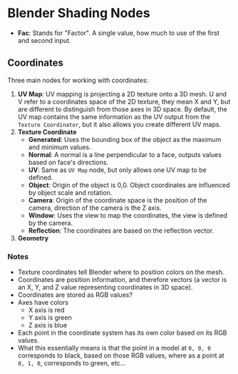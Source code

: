 # Blender Shading Nodes

- **Fac**: Stands for "Factor". A single value, how much to use of the first and second input.

## Coordinates

Three main nodes for working with coordinates:

1. **UV Map**: UV mapping is projecting a 2D texture onto a 3D mesh. U and V refer to a coordinates space of the 2D texture, they mean X and Y, but are different to distinguish from those axes in 3D space. By default, the UV map contains the same information as the UV output from the `Texture Coordinator`, but it also allows you create different UV maps.
2. **Texture Coordinate**
    - **Generated**: Uses the bounding box of the object as the maximum and minimum values.
    - **Normal**: A normal is a line perpendicular to a face, outputs values based on face's directions.
    - **UV**: Same as `UV Map` node, but only allows one UV map to be defined.
    - **Object**: Origin of the object is 0,0. Object coordinates are influenced by object scale and rotation.
    - **Camera**: Origin of the coordinate space is the position of the camera, direction of the camera is the Z axis.
    - **Window**: Uses the view to map the coordinates, the view is defined by the camera.
    - **Reflection**: The coordinates are based on the reflection vector.
3. **Geometry**

### Notes

- Texture coordinates tell Blender where to position colors on the mesh.
- Coordinates are position information, and therefore vectors (a vector is an X, Y, and Z value representing coordinates in 3D space).
- Coordinates are stored as RGB values?
- Axes have colors
    - X axis is red
    - Y axis is green
    - Z axis is blue
- Each point in the coordinate system has its own color based on its RGB values.
- What this essentially means is that the point in a model at `0, 0, 0` corresponds to black, based on those RGB values, where as a point at `0, 1, 0`, corresponds to green, etc...
